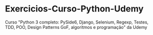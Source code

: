 # Exercicios-Curso-Python-Udemy
Curso "Python 3 completo: PySide6, Django, Selenium, Regexp, Testes, TDD, POO, Design Patterns GoF, algoritmos e programação" da Udemy
